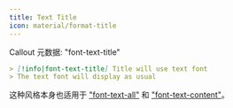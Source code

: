 ```yaml
---
title: Text Title
icon: material/format-title
---
```


Callout 元数据: "font-text-title"

```md
> [!info|font-text-title] Title will use text font
> The text font will display as usual
```

这种风格本身也适用于 ["font-text-all"](../combined-styling/page-26.md) 和 ["font-text-content"](../content-styling/page-16.md)。
